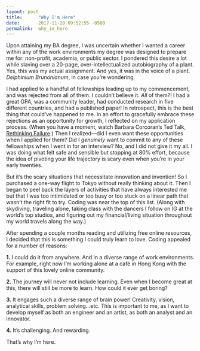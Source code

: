 ```yaml
---
layout: post
title:      "Why I'm Here"
date:       2017-11-20 09:52:55 -0500
permalink:  why_im_here
---
```



Upon attaining my BA degree, I was uncertain whether I wanted a career within any of the work environments my degree was designed to prepare me for: non-profit, academia, or public sector. I pondered this desire a lot while slaving over a 20-page, over-intellectualized autobiography of a plant. Yes, this was my actual assignment. And yes, it was in the voice of a plant. *Delphinium Brunonianum*, in case you’re wondering.

I had applied to a handful of fellowships leading up to my commencement, and was rejected from all of them. I couldn’t believe it. *All* of them?! I had a great GPA, was a community leader, had conducted research in five different countries, and had a published paper!  In retrospect, this is the best thing that could’ve happened to me. In an effort to gracefully embrace these rejections as an opportunity for growth, I reflected on my application process. (When you have a moment, watch Barbara Corcoran’s Ted Talk, [Rethinking Failure](https://www.youtube.com/watch?v=kU1DI8HsYAg).) Then I realized—did I even want these opportunities when I applied for them? Did I *genuinely* want to commit to any of these fellowships when I went in for an interview? No, and I did not give it my all. I was doing what felt safe and sensible but stopping at 80% effort, because the idea of pivoting your life trajectory is scary even when you’re in your early twenties. 

But it’s the scary situations that necessitate innovation and invention!  So I purchased a one-way flight to Tokyo without really thinking about it. Then I began to peel back the layers of activities that have always interested me but that I was too intimidated or too busy or too stuck on a linear path that wasn’t the right fit to try. Coding was near the top of this list. (Along with skydiving, traveling alone, taking class with the dancers I follow on IG at the world’s top studios, and figuring out my financial/living situation throughout my world travels along the way.)

After spending a couple months reading and utilizing free online resources, I decided that this is something I could truly learn to love. Coding appealed for a number of reasons:

**1.** I could do it from anywhere. And in a diverse range of work environments. For example, right now I’m working alone at a café in Hong Kong with the support of this lovely online community.

**2.**	The journey will never not include learning. Even when I become great at this, there will still be more to learn. How could it ever get boring?

**3.** It engages such a diverse range of brain power! Creativity, vision, analytical skills, problem solving…etc. This is important to me, as I want to develop myself as both an engineer and an artist, as both an analyst and an innovator.

**4.**	It’s challenging. And rewarding. 

That’s why I’m here.

